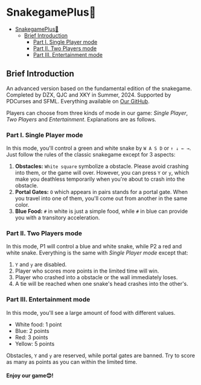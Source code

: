 # SnakegamePlus🐍

- [SnakegamePlus🐍](#snakegameplus)
  - [Brief Introduction](#brief-introduction)
    - [Part I. Single Player mode](#part-i-single-player-mode)
    - [Part II. Two Players mode](#part-ii-two-players-mode)
    - [Part III. Entertainment mode](#part-iii-entertainment-mode)

## Brief Introduction
An advanced version based on the fundamental edition of the snakegame.
Completed by DZX, QJC and XKY in Summer, 2024. 
Supported by PDCurses and SFML.
Everything available on [Our GitHub](https://github.com/PasserbyZzz/SnakegamePlus).

Players can choose from three kinds of mode in our game: *Single Player*, *Two Players* and *Entertainment*.
Explanations are as follows.

### Part I. Single Player mode
In this mode, you'll control a green and white snake by `W A S D` or `↑ ↓ ← →`. Just follow the rules of the classic snakegame except for 3 aspects:

1. **Obstacles:** `White square` symbolize a obstacle. Please avoid crashing into them, or the game will over. However, you can press `Y` or `y`, which make you deathless temporarily when you're about to crash into the obstacle. 
2. **Portal Gates:** `O` which appears in pairs stands for a portal gate. When you travel into one of them, you'll come out from another in the same color. 
3. **Blue Food:** `#` in white is just a simple food, while `#` in blue can provide you with a transitory acceleration. 

### Part II. Two Players mode
In this mode, P1 will control a blue and white snake, while P2 a red and white snake. Everything is the same with *Single Player mode* except that:
1.  `Y` and `y` are disabled. 
2.  Player who scores more points in the limited time will win. 
3.  Player who crashed into a obstacle or the wall immediately loses. 
4.  A tie will be reached when one snake's head crashes into the other's.

### Part III. Entertainment mode
In this mode, you'll see a large amount of food with different values.
 - White food: 1 point
 - Blue: 2 points
 - Red: 3 points
 - Yellow: 5 points
  
  Obstacles, `Y` and `y` are reserved,  while portal gates are banned. Try to score as many as points as you can within the limited time.

#### Enjoy our game😊!
